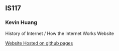 ## IS117
### Kevin Huang

History of Internet / How the Internet Works Website

[Website Hosted on github pages](https://k3vinhu4ng.github.io/Internet_History_How/)
